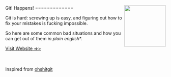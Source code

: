 <img src="https://raw.githubusercontent.com/meSingh/ohshitgit/master/ohshit.png" align="right" width="130px"/>
Git! Happens!
=============

Git is hard: screwing up is easy, and figuring out how to fix your mistakes is fucking impossible.

So here are some common bad situations and how you can get out of them _in plain english_*.

[Visit Website =>>](https://www.githappens.org)

<br><br>
Inspired from [ohshitgit](http://ohshitgit.com)
